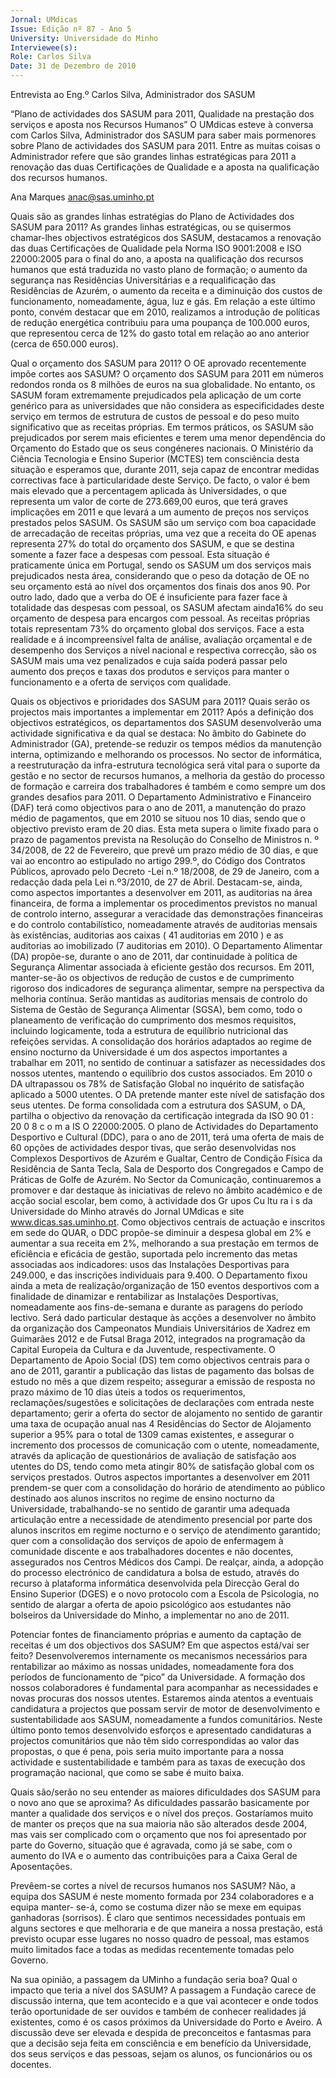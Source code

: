 ```yaml
---
Jornal: UMdicas
Issue: Edição nº 87 - Ano 5
University: Universidade do Minho
Interviewee(s): 
Role: Carlos Silva
Date: 31 de Dezembro de 2010
---
```


Entrevista ao Eng.º Carlos Silva, Administrador dos SASUM

“Plano de actividades dos SASUM para 2011, Qualidade na prestação dos serviços e aposta nos Recursos Humanos”
O UMdicas esteve à conversa com Carlos Silva, Administrador dos
SASUM para saber mais pormenores sobre Plano de actividades
dos SASUM para 2011. Entre as muitas coisas o Administrador
refere que são grandes linhas estratégicas para 2011 a renovação das
duas Certificações de Qualidade e a aposta na qualificação dos recursos
humanos.

Ana Marques
anac@sas.uminho.pt

Quais são as grandes linhas
estratégias do Plano de
Actividades dos SASUM para
2011?
As grandes linhas
estratégicas, ou se
quisermos chamar-lhes objectivos
estratégicos dos
SASUM, destacamos a
renovação das duas
Certificações de
Qualidade pela Norma
ISO 9001:2008 e ISO
22000:2005 para o
final do ano, a aposta
na qualificação dos
recursos humanos
que está traduzida no
vasto plano de
formação; o aumento
da segurança nas
Residências
Universitárias e a
requalificação das
Residências de
Azurém, o aumento da
receita e a diminuição
dos custos de
funcionamento,
nomeadamente, água,
luz e gás.
Em relação a este último ponto,
convém destacar que em 2010,
realizamos a introdução de
políticas de redução energética
contribuiu para uma poupança de
100.000 euros, que representou
cerca de 12% do gasto total em
relação ao ano anterior (cerca de
650.000 euros).

Qual o orçamento dos SASUM para
2011? O OE aprovado
recentemente impõe cortes aos
SASUM?
O orçamento dos
SASUM para 2011 em
números redondos
ronda os 8 milhões de
euros na sua
globalidade.
No entanto, os SASUM foram
extremamente prejudicados pela
aplicação de um corte genérico
para as universidades que não
considera as especificidades
deste serviço em termos de
estrutura de custos de pessoal e
do peso muito significativo que as
receitas próprias. Em termos
práticos, os SASUM são
prejudicados por serem mais
eficientes e terem uma menor
dependência do Orçamento do
Estado que os seus congéneres
nacionais. O Ministério da Ciência
Tecnologia e Ensino Superior
(MCTES) tem consciência desta
situação e esperamos que,
durante 2011, seja capaz de
encontrar medidas correctivas
face à particularidade deste
Serviço.
De facto, o valor é bem
mais elevado que a
percentagem aplicada
às Universidades, o
que representa um
valor de corte de
273.669,00 euros,
que terá graves
implicações em 2011
e que levará a um
aumento de preços
nos serviços
prestados pelos
SASUM.
Os SASUM são um serviço com boa
capacidade de arrecadação de
receitas próprias, uma vez que a
receita do OE apenas representa
27% do total do orçamento dos
SASUM, e que se destina somente
a fazer face a despesas com
pessoal. Esta situação é
praticamente única em Portugal,
sendo os SASUM um dos serviços
mais prejudicados nesta área,
considerando que o peso da
dotação de OE no seu orçamento
está ao nível dos orçamentos dos
finais dos anos 90.
Por outro lado, dado que a verba do
OE é insuficiente para fazer face à
totalidade das despesas com
pessoal, os SASUM afectam
ainda16% do seu orçamento de
despesa para encargos com
pessoal. As receitas próprias totais
representam 73% do orçamento
global dos serviços.
Face a esta realidade e á
incompreensível falta de análise,
avaliação orçamental e de
desempenho dos Serviços a nível
nacional e respectiva correcção,
são os SASUM mais uma vez
penalizados e cuja saída poderá
passar pelo aumento dos preços e
taxas dos produtos e serviços para
manter o funcionamento e a oferta
de serviços com qualidade.

Quais os objectivos e prioridades
dos SASUM para 2011? Quais
serão os projectos mais
importantes a implementar em
2011?
Após a definição dos objectivos
estratégicos, os departamentos
dos SASUM desenvolverão uma
actividade significativa e da qual
se destaca:
No âmbito do Gabinete do
Administrador (GA), pretende-se
reduzir os tempos médios da
manutenção interna, optimizando
e melhorando os processos. No
sector de informática, a
reestruturação da infra-estrutura
tecnológica será vital para o
suporte da gestão e no sector de
recursos humanos, a melhoria da
gestão do processo de formação e
carreira dos trabalhadores é
também e como sempre um dos
grandes desafios para 2011.
O Departamento Administrativo e
Financeiro (DAF) terá como
objectivos para o ano de 2011, a
manutenção do prazo médio de
pagamentos, que em 2010 se
situou nos 10 dias, sendo que o
objectivo previsto eram de 20 dias.
Esta meta supera o limite fixado
para o prazo de pagamentos
prevista na Resolução do
Conselho de Ministros n. º
34/2008, de 22 de Fevereiro, que
prevê um prazo médio de 30 dias,
e que vai ao encontro ao
estipulado no artigo 299.º, do
Código dos Contratos Públicos,
aprovado pelo Decreto -Lei n.º
18/2008, de 29 de Janeiro, com a
redacção dada pela Lei n.º3/2010,
de 27 de Abril. Destacam-se, ainda,
como aspectos importantes a
desenvolver em 2011, as
auditorias na área financeira, de
forma a implementar os
procedimentos previstos no
manual de controlo interno,
assegurar a veracidade das
demonstrações financeiras e do
controlo contabilístico,
nomeadamente através de
auditorias mensais às existências,
auditorias aos caixas ( 41
auditorias em 2010 ) e as
auditorias ao imobilizado (7
auditorias em 2010).
O Departamento Alimentar (DA)
propõe-se, durante o ano de 2011,
dar continuidade à política de
Segurança Alimentar associada à
eficiente gestão dos recursos. Em
2011, manter-se-ão os objectivos
de redução de custos e de
cumprimento rigoroso dos
indicadores de segurança
alimentar, sempre na perspectiva
da melhoria contínua. Serão
mantidas as auditorias mensais
de controlo do Sistema de Gestão
de Segurança Alimentar (SGSA),
bem como, todo o planeamento de
verificação do cumprimento dos
mesmos requisitos, incluindo
logicamente, toda a estrutura de
equilíbrio nutricional das refeições
servidas. A consolidação dos
horários adaptados ao regime de
ensino nocturno da Universidade é
um dos aspectos importantes a
trabalhar em 2011, no sentido de
continuar a satisfazer as
necessidades dos nossos utentes,
mantendo o equilíbrio dos custos
associados. Em 2010 o DA
ultrapassou os 78% de Satisfação
Global no inquérito de satisfação
aplicado a 5000 utentes. O DA
pretende manter este nível de
satisfação dos seus utentes. De
forma consolidada com a
estrutura dos SASUM, o DA,
partilha o objectivo da renovação
da certificação integrada da ISO
90 01 : 20 0 8 c o m a IS O
22000:2005.
O plano de Actividades do
Departamento Desportivo e
Cultural (DDC), para o ano de 2011,
terá uma oferta de mais de 60
opções de actividades
despor tivas, que serão
desenvolvidas nos Complexos
Desportivos de Azurém e Gualtar,
Centro de Condição Física da
Residência de Santa Tecla, Sala de
Desporto dos Congregados e
Campo de Práticas de Golfe de
Azurém. No Sector da
Comunicação, continuaremos a
promover e dar destaque às
iniciativas de relevo no âmbito
académico e de acção social
escolar, bem como, à actividade
dos Gr upos Cu ltu ra i s da
Universidade do Minho através do
Jornal UMdicas e site
www.dicas.sas.uminho.pt. Como
objectivos centrais de actuação e
inscritos em sede do QUAR, o DDC
propõe-se diminuir a despesa
global em 2% e aumentar a sua
receita em 2%, melhorando a sua
prestação em termos de eficiência
e eficácia de gestão, suportada
pelo incremento das metas
associadas aos indicadores: usos
das Instalações Desportivas para
249.000, e das inscrições
individuais para 9.400. O
Departamento fixou ainda a meta
de realização/organização de 150
eventos desportivos com a
finalidade de dinamizar e
rentabilizar as Instalações
Desportivas, nomeadamente aos
fins-de-semana e durante as
paragens do período lectivo. Será
dado particular destaque às
acções a desenvolver no âmbito
da organização dos Campeonatos
Mundiais Universitários de Xadrez
em Guimarães 2012 e de Futsal
Braga 2012, integrados na
programação da Capital Europeia
da Cultura e da Juventude,
respectivamente.
O Departamento de Apoio Social
(DS) tem como objectivos centrais
para o ano de 2011, garantir a
publicação das listas de
pagamento das bolsas de estudo
no mês a que dizem respeito;
assegurar a emissão de resposta
no prazo máximo de 10 dias úteis a
todos os requerimentos,
reclamações/sugestões e
solicitações de declarações com
entrada neste departamento; gerir
a oferta do sector de alojamento no
sentido de garantir uma taxa de
ocupação anual nas 4 Residências
do Sector de Alojamento superior a
95% para o total de 1309 camas
existentes, e assegurar o
incremento dos processos de
comunicação com o utente,
nomeadamente, através da
aplicação de questionários de
avaliação de satisfação aos
utentes do DS, tendo como meta
atingir 80% de satisfação global
com os serviços prestados.
Outros aspectos importantes a
desenvolver em 2011 prendem-se
quer com a consolidação do
horário de atendimento ao público
destinado aos alunos inscritos no
regime de ensino nocturno da
Universidade, trabalhando-se no
sentido de garantir uma adequada
articulação entre a necessidade
de atendimento presencial por
parte dos alunos inscritos em
regime nocturno e o serviço de
atendimento garantido; quer com
a consolidação dos serviços de
apoio de enfermagem à
comunidade discente e aos
trabalhadores docentes e não
docentes, assegurados nos
Centros Médicos dos Campi. De
realçar, ainda, a adopção do
processo electrónico de
candidatura a bolsa de estudo,
através do recurso à plataforma
informática desenvolvida pela
Direcção Geral do Ensino Superior
(DGES) e o novo protocolo com a
Escola de Psicologia, no sentido de
alargar a oferta de apoio
psicológico aos estudantes não
bolseiros da Universidade do
Minho, a implementar no ano de
2011.

Potenciar fontes de
financiamento próprias e
aumento da captação de receitas
é um dos objectivos dos SASUM?
Em que aspectos está/vai ser
feito?
Desenvolveremos
internamente os
mecanismos
necessários para
rentabilizar ao máximo
as nossas unidades,
nomeadamente fora
dos períodos de
funcionamento de
“pico” da Universidade.
A formação dos nossos
colaboradores é fundamental para
acompanhar as necessidades e
novas procuras dos nossos
utentes.
Estaremos ainda
atentos a eventuais
candidatura a
projectos que possam
servir de motor de
desenvolvimento e
sustentabilidade aos
SASUM,
nomeadamente a
fundos comunitários.
Neste último ponto temos
desenvolvido esforços e
apresentado candidaturas a
projectos comunitários que não
têm sido correspondidas ao valor
das propostas, o que é pena, pois
seria muito importante para a
nossa actividade e
sustentabilidade e também para
as taxas de execução dos
programação nacional, que como
se sabe é muito baixa.

Quais são/serão no seu entender
as maiores dificuldades dos
SASUM para o novo ano que se
aproxima?
As dificuldades
passarão
basicamente por
manter a qualidade
dos serviços e o nível
dos preços.
Gostaríamos muito de
manter os preços que
na sua maioria não
são alterados desde
2004, mas vais ser
complicado com o
orçamento que nos foi
apresentado por parte
do Governo, situação
que é agravada, como
já se sabe, com o
aumento do IVA e o
aumento das
contribuições para a
Caixa Geral de
Aposentações.

Prevêem-se cortes a nível de
recursos humanos nos SASUM?
Não, a equipa dos SASUM é neste
momento formada por 234
colaboradores e a equipa manter-
se-á, como se costuma dizer não
se mexe em equipas ganhadoras
(sorrisos). É claro que sentimos
necessidades pontuais em alguns
sectores e que melhoraria e de que
maneira a nossa prestação, está
previsto ocupar esse lugares no
nosso quadro de pessoal, mas
estamos muito limitados face a
todas as medidas recentemente
tomadas pelo Governo.

Na sua opinião, a passagem da
UMinho a fundação seria boa?
Qual o impacto que teria a nível
dos SASUM?
A passagem a Fundação carece de
discussão interna, que tem
acontecido e a que vai acontecer e
onde todos terão oportunidade de
ser ouvidos e também de
conhecer realidades já existentes,
como é os casos próximos da
Universidade do Porto e Aveiro.
A discussão deve ser elevada e
despida de preconceitos e
fantasmas para que a decisão
seja feita em consciência e em
benefício da Universidade, dos
seus serviços e das pessoas,
sejam os alunos, os funcionários
ou os docentes.